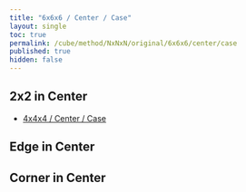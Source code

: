 ```yaml
---
title: "6x6x6 / Center / Case"
layout: single
toc: true
permalink: /cube/method/NxNxN/original/6x6x6/center/case
published: true
hidden: false
---
```


<head>
  <base target="_blank">
  <link
    rel   = "stylesheet"
    type  = "text/css"
    href  = "/assets/css/twisty/NxNxN/6x6x6.css"
  >
  <script
    src   = "https://cdn.cubing.net/js/cubing/twisty"
    type  = "module"
    defer
  ></script>
</head>



## 2x2 in Center

- [4x4x4 / Center / Case](/cube/method/NxNxN/original/4x4x4/center/case)



## Edge in Center

<div class="twisty-wrapper">
  <twisty-player
    puzzle                    = "6x6x6"
    experimental-stickering   = "centers-only"
    alg                       = "3Rw U 2Rw' U 2Rw U2' 3Rw'"
    experimental-setup-alg    = "3Rw U 2R' U 2R U2' 3Rw' U 2R' F 2L F' 2R F 2L' F 2R U 2L' U' 2R' U 2L 2R U' 2L' U 2R' U' 2L F2 U 2F' U' 2B U 2F U' 2B' U"
    experimental-setup-anchor = "start"
    tempo-scale               = "1.3"
  ></twisty-player>
</div>



## Corner in Center

<div class="twisty-wrapper">
  <twisty-player
    puzzle                    = "6x6x6"
    experimental-stickering   = "centers-only"
    alg                       = "2Rw U 2Rw' U 2Rw U2' 2Rw'"
    experimental-setup-alg    = "2R' F' 2L F 2R F' 2L' F U2"
    experimental-setup-anchor = "start"
    tempo-scale               = "1.3"
  ></twisty-player>
</div>
